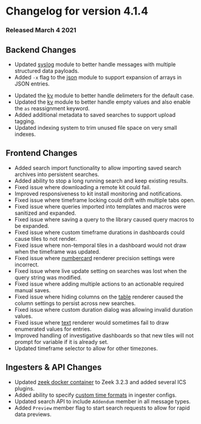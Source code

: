 # Changelog for version 4.1.4

### Released March 4 2021

## Backend Changes
* Updated [syslog](syslog_structured_data) module to better handle messages with multiple structured data payloads.
* Added `-x` flag to the [json](search_json_arrays) module to support expansion of arrays in JSON entries.

[//]: # (* Exposed the [open source client]&#40;https://pkg.go.dev/github.com/gravwell/gravwell/v3/client#Client&#41; package in scripts using the [getClient]&#40;scripting_built-in_functions&#41; function.)
* Updated the [kv](/search/kv/kv) module to better handle delimeters for the default case.
* Updated the [kv](/search/kv/kv) module to better handle empty values and also enable the `as` reassignment keyword.
* Added additional metadata to saved searches to support upload tagging.
* Updated indexing system to trim unused file space on very small indexes.

## Frontend Changes
* Added search import functionality to allow importing saved search archives into persistent searches.
* Added ability to stop a long running search and keep existing results.
* Fixed issue where downloading a remote kit could fail.
* Improved responsiveness to kit install monitoring and notifications.
* Fixed issue where timeframe locking could drift with multiple tabs open.
* Fixed issue where queries imported into templates and macros were sanitized and expanded.
* Fixed issue where saving a query to the library caused query macros to be expanded.
* Fixed issue where custom timeframe durations in dashboards could cause tiles to not render.
* Fixed issue where non-temporal tiles in a dashboard would not draw when the timeframe was updated.
* Fixed issue where [numbercard](/search/gauge/gauge) renderer precision settings were incorrect.
* Fixed issue where live update setting on searches was lost when the query string was modified.
* Fixed issue where adding multiple actions to an actionable required manual saves.
* Fixed issue where hiding columns on the [table](/search/table/table) renderer caused the column settings to persist across new searches.
* Fixed issue where custom duration dialog was allowing invalid duration values.
* Fixed issue where [text](/search/text/text) renderer would sometimes fail to draw enumerated values for entries.
* Improved handling of investigative dashboards so that new tiles will not prompt for variable if it is already set.
* Updated timeframe selector to allow for other timezones.


## Ingesters & API Changes
* Updated [zeek docker container](https://hub.docker.com/r/gravwell/zeek) to Zeek 3.2.3 and added several ICS plugins.
* Added ability to specify [custom time formats](/ingesters/customtime/customtime) in ingester configs.
* Updated search API to include `Addendum` member in all message types.
* Added `Preview` member flag to start search requests to allow for rapid data previews.
